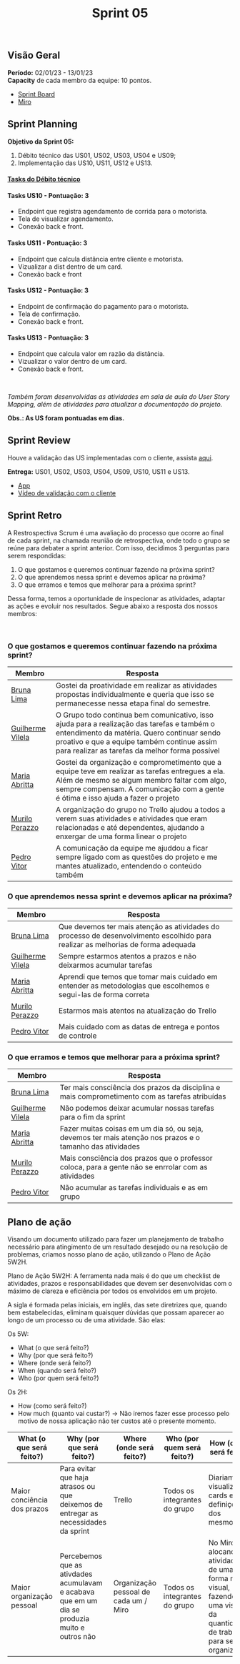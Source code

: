 <h1 align="center"><b>Sprint 05</b></h1>

<br>

## Visão Geral

**Período:** 02/01/23 - 13/01/23 <br>
**Capacity** de cada membro da equipe: 10 pontos.

- [Sprint Board](https://trello.com/b/hObguyFv/sprint-board)
- [Miro](https://miro.com/app/board/uXjVPFFIyc4=/)

## Sprint Planning

**Objetivo da Sprint 05:**
  1. Débito técnico das US01, US02, US03, US04 e US09;
  2. Implementação das US10, US11, US12 e US13.
 

#### [Tasks do Débito técnico](./Sprint04.md)

#### Tasks US10 - Pontuação: 3
  - Endpoint que registra agendamento de corrida para o motorista.
  - Tela de visualizar agendamento.
  - Conexão back e front.

#### Tasks US11 - Pontuação: 3
  - Endpoint que calcula distância entre cliente e motorista.
  - Vizualizar a dist dentro de um card.
  - Conexão back e front

#### Tasks US12 - Pontuação: 3
  - Endpoint de confirmação do pagamento para o motorista.
  - Tela de confirmação.
  - Conexão back e front.

#### Tasks US13 - Pontuação: 3
  - Endpoint que calcula valor em razão da distância.
  - Vizualizar o valor dentro de um card.
  - Conexão back e front.

<br>

*Também foram desenvolvidas as atividades em sala de aula do User Story Mapping, além de atividades para atualizar a documentação do projeto.*

**Obs.: As US foram pontuadas em dias.**

## Sprint Review 
Houve a validação das US implementadas com o cliente, assista [aqui](https://drive.google.com/file/d/1M24ZwRImOTJ8H43rRax1qCPmFNG1Aigl/view).

**Entrega:** US01, US02, US03, US04, US09, US10, US11 e US13.
- [App](pages/App.md)
- [Vídeo de validação com o cliente](pages/videoValidacaoCliente.md)

## Sprint Retro
A Restrospectiva Scrum é uma avaliação do processo que ocorre ao final de cada sprint, na chamada reunião de retrospectiva, onde todo o grupo se reúne para debater a sprint anterior.
Com isso, decidimos 3 perguntas para serem respondidas: <br>
1. O que gostamos e queremos continuar fazendo na próxima sprint?
2. O que aprendemos nessa sprint e devemos aplicar na próxima?
3. O que erramos e temos que melhorar para a próxima sprint? <br>

Dessa forma, temos a oportunidade de inspecionar as atividades, adaptar as ações e evoluir nos resultados. Segue abaixo a resposta dos nossos membros:

<br>

### O que gostamos e queremos continuar fazendo na próxima sprint? 
| Membro | Resposta |
| ------ | -------- |
| [Bruna Lima](https://github.com/libruna) | Gostei da proatividade em realizar as atividades propostas individualmente e queria que isso se permanecesse nessa etapa final do semestre. | 
| [Guilherme Vilela](https://github.com/guivilela7) | O Grupo todo continua bem comunicativo, isso ajuda para a realização das tarefas e também o entendimento da matéria. Quero continuar sendo proativo e que a equipe também continue assim para realizar as tarefas da melhor forma possível |
| [Maria Abritta](https://github.com/MariaAbritta) | Gostei da organização e comprometimento que a equipe teve em realizar as tarefas entregues a ela. Além de mesmo se algum membro faltar com algo, sempre compensam. A comunicação com a gente é ótima e isso ajuda a fazer o projeto |
| [Murilo Perazzo](https://github.com/murilopbs) | A organização do grupo no Trello ajudou a todos a verem suas atividades e atividades que eram relacionadas e até dependentes, ajudando a enxergar de uma forma linear o projeto |
| [Pedro Vitor](https://github.com/Peedrooo) | A comunicação da equipe me ajuddou a ficar sempre ligado com as questões do projeto e me mantes atualizado, entendendo o conteúdo também |

### O que aprendemos nessa sprint e devemos aplicar na próxima?
| Membro | Resposta |
| ------ | -------- |
| [Bruna Lima](https://github.com/libruna) | Que devemos ter mais atenção as atividades do processo de desenvolvimento escolhido para realizar as melhorias de forma adequada | 
| [Guilherme Vilela](https://github.com/guivilela7) | Sempre estarmos atentos a prazos e não deixarmos acumular tarefas |
| [Maria Abritta](https://github.com/MariaAbritta) | Aprendi que temos que tomar mais cuidado em entender as metodologias que escolhemos e segui-las de forma correta |
| [Murilo Perazzo](https://github.com/murilopbs) | Estarmos mais atentos na atualização do Trello |
| [Pedro Vitor](https://github.com/Peedrooo) | Mais cuidado com as datas de entrega e pontos de controle |

### O que erramos e temos que melhorar para a próxima sprint?
| Membro | Resposta |
| ------ | -------- |
| [Bruna Lima](https://github.com/libruna) | Ter mais consciência dos prazos da disciplina e mais comprometimento com as tarefas atribuídas | 
| [Guilherme Vilela](https://github.com/guivilela7) | Não podemos deixar acumular nossas tarefas para o fim da sprint |
| [Maria Abritta](https://github.com/MariaAbritta) | Fazer muitas coisas em um dia só, ou seja, devemos ter mais atenção nos prazos e o tamanho das atividades |
| [Murilo Perazzo](https://github.com/murilopbs) | Mais consciência dos prazos que o professor coloca, para a gente não se enrrolar com as atividades |
| [Pedro Vitor](https://github.com/Peedrooo) | Não acumular as tarefas individuais e as em grupo |

## Plano de ação 
Visando um documento utilizado para fazer um planejamento de trabalho necessário para atingimento de um resultado desejado ou na resolução de problemas, criamos nosso plano de ação, utilizando o Plano de Ação 5W2H.

Plano de Ação 5W2H: A ferramenta nada mais é do que um checklist de atividades, prazos e responsabilidades que devem ser desenvolvidas com o máximo de clareza e eficiência por todos os envolvidos em um projeto.

A sigla é formada pelas iniciais, em inglês, das sete diretrizes que, quando bem estabelecidas, eliminam quaisquer dúvidas que possam aparecer ao longo de um processo ou de uma atividade. São elas: <br>

Os 5W:

* What (o que será feito?)
* Why (por que será feito?)
* Where (onde será feito?)
* When (quando será feito?)
* Who (por quem será feito?)<br>

Os 2H:

* How (como será feito?)
* How much (quanto vai custar?) -> Não iremos fazer esse processo pelo motivo de nossa aplicação não ter custos até o presente momento.

| What (o que será feito?) | Why (por que será feito?) | Where (onde será feito?) | Who (por quem será feito?) | How (como será feito?) | Check |
| --- | --- | --- | --- | --- | --- | 
| Maior conciência dos prazos | Para evitar que haja atrasos ou que deixemos de entregar as necessidades da sprint | Trello | Todos os integrantes do grupo | Diariamente visualizar os cards e as definições dos mesmos | ❌ |
| Maior organização pessoal | Percebemos que as ativdades acumulavam e acabava que em um dia se produzia muito e outros não | Organização pessoal de cada um / Miro | Todos os integrantes do grupo | No Miro, alocando atividades de uma forma mais visual, fazendo ter uma visão da quantidade de trabalho para se organizarem | ✅ | 
